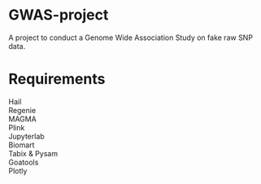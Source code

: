 # GWAS-project
A project to conduct a Genome Wide Association Study on fake raw SNP data.

# Requirements
Hail<br>
Regenie<br>
MAGMA<br>
Plink<br>
Jupyterlab<br>
Biomart<br>
Tabix & Pysam<br>
Goatools<br>
Plotly<br>
